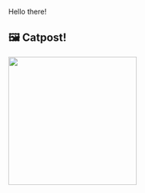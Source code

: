 Hello there!



## 🖼️ Catpost!

<sub>
    <img src="https://cdn2.thecatapi.com/images/_tE8PtX61.jpg" height="256">
</sub>

